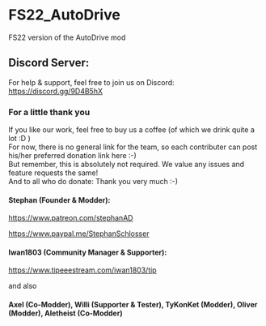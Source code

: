 # FS22_AutoDrive
FS22 version of the AutoDrive mod

## Discord Server:
For help & support, feel free to join us on Discord: 
https://discord.gg/9D4B5hX

### For a little thank you
If you like our work, feel free to buy us a coffee (of which we drink quite a lot :D )  
For now, there is no general link for the team, so each contributer can post his/her preferred donation link here :-)  
But remember, this is absolutely not required. We value any issues and feature requests the same!  
And to all who do donate: Thank you very much :-)

#### Stephan (Founder & Modder):
https://www.patreon.com/stephanAD

https://www.paypal.me/StephanSchlosser

#### Iwan1803 (Community Manager & Supporter):
https://www.tipeeestream.com/iwan1803/tip

and also
#### Axel (Co-Modder), Willi (Supporter & Tester), TyKonKet (Modder), Oliver (Modder), Aletheist (Co-Modder)

